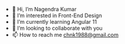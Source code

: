- 👋 Hi, I’m Nagendra Kumar
- 👀 I’m interested in Front-End Design
- 🌱 I’m currently learning Angular 11
- 💞️ I’m looking to collaborate with you
- 📫 How to reach me chnk1988@gmail.com

<!---
chnk1988/chnk1988 is a ✨ special ✨ repository because its `README.md` (this file) appears on your GitHub profile.
You can click the Preview link to take a look at your changes.
--->
